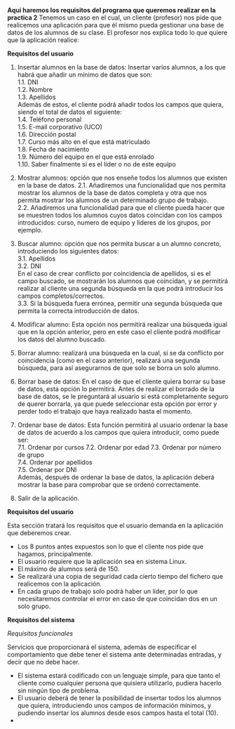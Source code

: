 **Aqui haremos los requisitos del programa que queremos realizar en la practica 2**
Tenemos un caso en el cual, un cliente (profesor) nos pide que realicemos una aplicación para que él mismo pueda gestionar una base de datos de los alumnos de su clase. El profesor nos explica todo lo que quiere que la aplicación realice:

**Requisitos del usuario**

1. Insertar alumnos en la base de datos: Insertar varios alumnos, a los que habrá que añadir un mínimo de datos que son:    
    1.1. DNI    
    1.2. Nombre     
    1.3. Apellidos    
  Además de estos, el cliente podrá añadir todos los campos que quiera, siendo el total de datos el siguiente:  
    1.4. Teléfono personal  
    1.5. E-mail corporativo (UCO)   
    1.6. Dirección postal   
    1.7. Curso más alto en el que está matriculado  
    1.8. Fecha de nacimiento    
    1.9. Número del equipo en el que está enrolado  
    1.10. Saber finalmente si es el líder o no de este equipo   

2. Mostrar alumnos: opción que nos enseñe todos los alumnos que existen en la base de datos.
  2.1. Añadiremos una funcionalidad que nos permita mostrar los alumnos de la base de datos completa y otra que nos permita mostrar los alumnos de un determinado grupo de trabajo.   
  2.2. Añadiremos una funcionalidad para que el cliente pueda hacer que se muestren todos los alumnos cuyos datos coincidan con los campos introducidos: curso, numero de equipo y líderes de los grupos, por ejemplo.   

3. Buscar alumno: opción que nos permita buscar a un alumno concreto, introduciendo los siguientes datos:       
    3.1. Apellidos  
    3.2. DNI        
  En el caso de crear conflicto por coincidencia de apellidos, si es el campo buscado, se mostrarán los alumnos que coincidan, y se permitirá realizar al cliente una segunda búsqueda en la que podrá introducir los campos completos/correctos.   
    3.3. Si la búsqueda fuera errónea, permitir una segunda búsqueda que permita la correcta introducción de datos.

4. Modificar alumno: Esta opción nos permitirá realizar una búsqueda igual que en la opción anterior, pero en este caso el cliente podrá modificar los datos del alumno buscado.  

5. Borrar alumno: realizará una búsqueda en la cual, si se da conflicto por coincidencia (como en el caso anterior), realizará una segunda búsqueda, para así asegurarnos de que solo se borra un solo alumno.  

6. Borrar base de datos: En el caso de que el cliente quiera borrar su base de datos, esta opción lo permitirá. Antes de realizar el borrado de la base de datos, se le preguntará al usuario si está completamente seguro de querer borrarla, ya que puede seleccionar esta opción por error y perder todo el trabajo que haya realizado hasta el momento.   

7. Ordenar base de datos: Esta función permitirá al usuario ordenar la base de datos de acuerdo a los campos que quiera introducir, como puede ser:   
  7.1. Ordenar por cursos
  7.2. Ordenar por edad
  7.3. Ordenar por número de grupo  
  7.4. Ordenar por apellidos  
  7.5. Ordenar por DNI  
  Además, después de ordenar la base de datos, la aplicación deberá mostrar la base para comprobar que se ordenó correctamente.

8. Salir de la aplicación.


**Requisitos del usuario**

Esta sección tratará los requisitos que el usuario demanda en la aplicación que deberemos crear.

* Los 8 puntos antes expuestos son lo que el cliente nos pide que hagamos, principalmente.  
* El usuario requiere que la aplicación sea en sistema Linux.
* El máximo de alumnos será de 150.
* Se realizará una copia de seguridad cada cierto tiempo del fichero que realicemos con la aplicación.
* En cada grupo de trabajo solo podrá haber un líder, por lo que necesitaremos controlar el error en caso de que coincidan dos en un solo grupo.

**Requisitos del sistema**

*Requisitos funcionales*

Servicios que proporcionará el sistema, además de especificar el comportamiento que debe tener el sistema ante determinadas entradas, y decir que no debe hacer.

* El sistema estará codificado con un lenguaje simple, para que tanto el cliente como cualquier persona que quisiera utilizarlo, pudiera hacerlo sin ningún tipo de problema.
* El usuario deberá de tener la posibilidad de insertar todos los alumnos que quiera, introduciendo unos campos de información mínimos, y pudiendo insertar los alumnos desde esos campos hasta el total (10).
*
